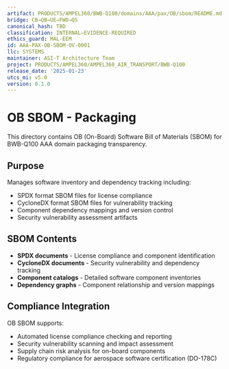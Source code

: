 ```yaml
---
artifact: PRODUCTS/AMPEL360/BWB-Q100/domains/AAA/pax/OB/sbom/README.md
bridge: CB→QB→UE→FWD→QS
canonical_hash: TBD
classification: INTERNAL–EVIDENCE-REQUIRED
ethics_guard: MAL-EEM
id: AAA-PAX-OB-SBOM-OV-0001
llc: SYSTEMS
maintainer: ASI-T Architecture Team
project: PRODUCTS/AMPEL360/AMPEL360_AIR_TRANSPORT/BWB-Q100
release_date: '2025-01-23'
utcs_mi: v5.0
version: 0.1.0
---
```


# OB SBOM - Packaging

This directory contains OB (On-Board) Software Bill of Materials (SBOM) for BWB-Q100 AAA domain packaging transparency.

## Purpose

Manages software inventory and dependency tracking including:

- SPDX format SBOM files for license compliance
- CycloneDX format SBOM files for vulnerability tracking
- Component dependency mappings and version control
- Security vulnerability assessment artifacts

## SBOM Contents

- **SPDX documents** - License compliance and component identification
- **CycloneDX documents** - Security vulnerability and dependency tracking
- **Component catalogs** - Detailed software component inventories
- **Dependency graphs** - Component relationship and version mappings

## Compliance Integration

OB SBOM supports:

- Automated license compliance checking and reporting
- Security vulnerability scanning and impact assessment
- Supply chain risk analysis for on-board components
- Regulatory compliance for aerospace software certification (DO-178C)